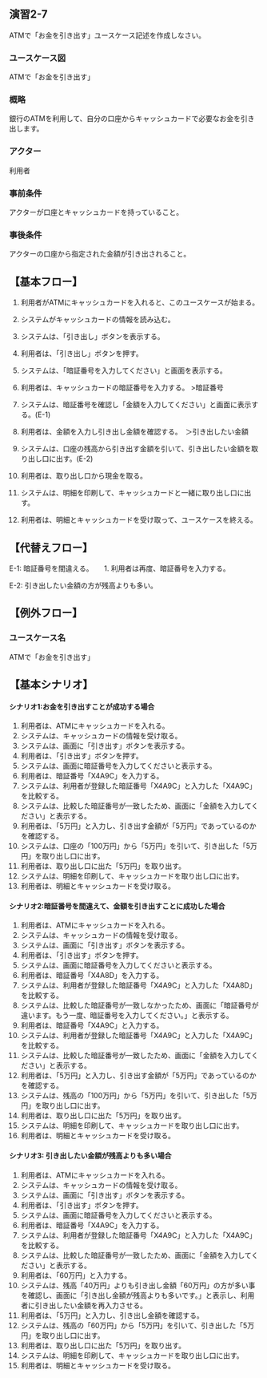 ## 演習2-7
ATMで「お金を引き出す」ユースケース記述を作成しなさい。

### ユースケース図
ATMで「お金を引き出す」

### 概略
銀行のATMを利用して、自分の口座からキャッシュカードで必要なお金を引き出します。


### アクター
利用者

### 事前条件
アクターが口座とキャッシュカードを持っていること。

### 事後条件
アクターの口座から指定された金額が引き出されること。

## 【基本フロー】
1. 利用者がATMにキャッシュカードを入れると、このユースケースが始まる。

2. システムがキャッシュカードの情報を読み込む。

3. システムは、「引き出し」ボタンを表示する。

4. 利用者は、「引き出し」ボタンを押す。

5. システムは、「暗証番号を入力してください」と画面を表示する。

6. 利用者は、キャッシュカードの暗証番号を入力する。        >暗証番号

7. システムは、暗証番号を確認し「金額を入力してください」と画面に表示する。(E-1)

8. 利用者は、金額を入力し引き出し金額を確認する。　＞引き出したい金額

9. システムは、口座の残高から引き出す金額を引いて、引き出したい金額を取り出し口に出す。(E-2)

10. 利用者は、取り出し口から現金を取る。

11. システムは、明細を印刷して、キャッシュカードと一緒に取り出し口に出す。

12. 利用者は、明細とキャッシュカードを受け取って、ユースケースを終える。

## 【代替えフロー】
E-1: 暗証番号を間違える。
　 1. 利用者は再度、暗証番号を入力する。

E-2: 引き出したい金額の方が残高よりも多い。

## 【例外フロー】

### ユースケース名
ATMで「お金を引き出す」

## 【基本シナリオ】
#### シナリオ1:お金を引き出すことが成功する場合

1. 利用者は、ATMにキャッシュカードを入れる。
2. システムは、キャッシュカードの情報を受け取る。
3. システムは、画面に「引き出す」ボタンを表示する。
4. 利用者は、「引き出す」ボタンを押す。
5. システムは、画面に暗証番号を入力してくださいと表示する。
6. 利用者は、暗証番号「X4A9C」を入力する。
7. システムは、利用者が登録した暗証番号「X4A9C」と入力した「X4A9C」を比較する。
8. システムは、比較した暗証番号が一致したため、画面に「金額を入力してください」と表示する。
9. 利用者は、「5万円」と入力し、引き出す金額が「5万円」であっているのかを確認する。
10. システムは、口座の「100万円」から「5万円」を引いて、引き出した「5万円」を取り出し口に出す。
11. 利用者は、取り出し口に出た「5万円」を取り出す。
12. システムは、明細を印刷して、キャッシュカードを取り出し口に出す。
13. 利用者は、明細とキャッシュカードを受け取る。

#### シナリオ2:暗証番号を間違えて、金額を引き出すことに成功した場合
1. 利用者は、ATMにキャッシュカードを入れる。
2. システムは、キャッシュカードの情報を受け取る。
3. システムは、画面に「引き出す」ボタンを表示する。
4. 利用者は、「引き出す」ボタンを押す。
5. システムは、画面に暗証番号を入力してくださいと表示する。
6. 利用者は、暗証番号「X4A8D」を入力する。
7. システムは、利用者が登録した暗証番号「X4A9C」と入力した「X4A8D」を比較する。
8. システムは、比較した暗証番号が一致しなかったため、画面に「暗証番号が違います。もう一度、暗証番号を入力してください。」と表示する。
9. 利用者は、暗証番号「X4A9C」と入力する。
10. システムは、利用者が登録した暗証番号「X4A9C」と入力した「X4A9C」を比較する。
11. システムは、比較した暗証番号が一致したため、画面に「金額を入力してください」と表示する。
12. 利用者は、「5万円」と入力し、引き出す金額が「5万円」であっているのかを確認する。
13. システムは、残高の「100万円」から「5万円」を引いて、引き出した「5万円」を取り出し口に出す。
14. 利用者は、取り出し口に出た「5万円」を取り出す。
15. システムは、明細を印刷して、キャッシュカードを取り出し口に出す。
16. 利用者は、明細とキャッシュカードを受け取る。

#### シナリオ3: 引き出したい金額が残高よりも多い場合

1. 利用者は、ATMにキャッシュカードを入れる。
2. システムは、キャッシュカードの情報を受け取る。
3. システムは、画面に「引き出す」ボタンを表示する。
4. 利用者は、「引き出す」ボタンを押す。
5. システムは、画面に暗証番号を入力してくださいと表示する。
6. 利用者は、暗証番号「X4A9C」を入力する。
7. システムは、利用者が登録した暗証番号「X4A9C」と入力した「X4A9C」を比較する。
8. システムは、比較した暗証番号が一致したため、画面に「金額を入力してください」と表示する。
9. 利用者は、「60万円」と入力する。
10. システムは、残高「40万円」よりも引き出し金額「60万円」の方が多い事を確認し、画面に「引き出し金額が残高よりも多いです。」と表示し、利用者に引き出したい金額を再入力させる。
11. 利用者は、「5万円」と入力し、引き出し金額を確認する。
10. システムは、残高の「60万円」から「5万円」を引いて、引き出した「5万円」を取り出し口に出す。
11. 利用者は、取り出し口に出た「5万円」を取り出す。
12. システムは、明細を印刷して、キャッシュカードを取り出し口に出す。
13. 利用者は、明細とキャッシュカードを受け取る。


